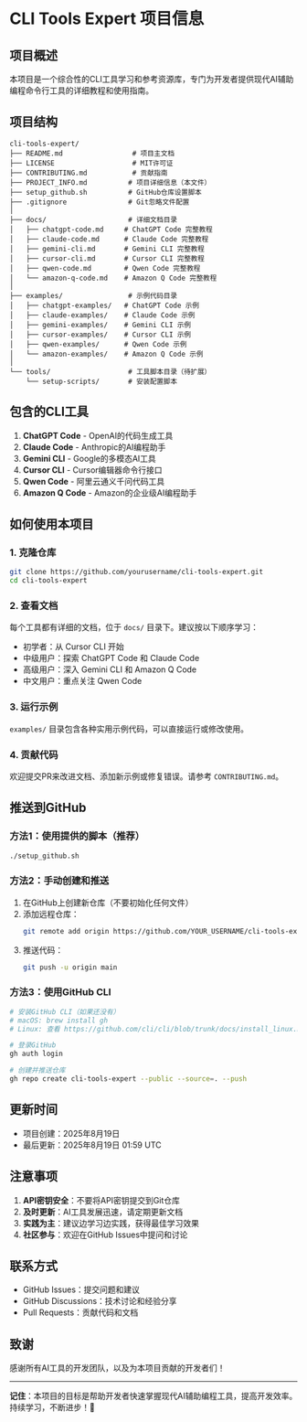 # CLI Tools Expert 项目信息

## 项目概述

本项目是一个综合性的CLI工具学习和参考资源库，专门为开发者提供现代AI辅助编程命令行工具的详细教程和使用指南。

## 项目结构

```
cli-tools-expert/
├── README.md                 # 项目主文档
├── LICENSE                   # MIT许可证
├── CONTRIBUTING.md           # 贡献指南
├── PROJECT_INFO.md          # 项目详细信息（本文件）
├── setup_github.sh          # GitHub仓库设置脚本
├── .gitignore               # Git忽略文件配置
│
├── docs/                    # 详细文档目录
│   ├── chatgpt-code.md     # ChatGPT Code 完整教程
│   ├── claude-code.md      # Claude Code 完整教程
│   ├── gemini-cli.md       # Gemini CLI 完整教程
│   ├── cursor-cli.md       # Cursor CLI 完整教程
│   ├── qwen-code.md        # Qwen Code 完整教程
│   └── amazon-q-code.md    # Amazon Q Code 完整教程
│
├── examples/                # 示例代码目录
│   ├── chatgpt-examples/   # ChatGPT Code 示例
│   ├── claude-examples/    # Claude Code 示例
│   ├── gemini-examples/    # Gemini CLI 示例
│   ├── cursor-examples/    # Cursor CLI 示例
│   ├── qwen-examples/      # Qwen Code 示例
│   └── amazon-examples/    # Amazon Q Code 示例
│
└── tools/                   # 工具脚本目录（待扩展）
    └── setup-scripts/       # 安装配置脚本
```

## 包含的CLI工具

1. **ChatGPT Code** - OpenAI的代码生成工具
2. **Claude Code** - Anthropic的AI编程助手
3. **Gemini CLI** - Google的多模态AI工具
4. **Cursor CLI** - Cursor编辑器命令行接口
5. **Qwen Code** - 阿里云通义千问代码工具
6. **Amazon Q Code** - Amazon的企业级AI编程助手

## 如何使用本项目

### 1. 克隆仓库
```bash
git clone https://github.com/yourusername/cli-tools-expert.git
cd cli-tools-expert
```

### 2. 查看文档
每个工具都有详细的文档，位于 `docs/` 目录下。建议按以下顺序学习：
- 初学者：从 Cursor CLI 开始
- 中级用户：探索 ChatGPT Code 和 Claude Code
- 高级用户：深入 Gemini CLI 和 Amazon Q Code
- 中文用户：重点关注 Qwen Code

### 3. 运行示例
`examples/` 目录包含各种实用示例代码，可以直接运行或修改使用。

### 4. 贡献代码
欢迎提交PR来改进文档、添加新示例或修复错误。请参考 `CONTRIBUTING.md`。

## 推送到GitHub

### 方法1：使用提供的脚本（推荐）
```bash
./setup_github.sh
```

### 方法2：手动创建和推送
1. 在GitHub上创建新仓库（不要初始化任何文件）
2. 添加远程仓库：
   ```bash
   git remote add origin https://github.com/YOUR_USERNAME/cli-tools-expert.git
   ```
3. 推送代码：
   ```bash
   git push -u origin main
   ```

### 方法3：使用GitHub CLI
```bash
# 安装GitHub CLI（如果还没有）
# macOS: brew install gh
# Linux: 查看 https://github.com/cli/cli/blob/trunk/docs/install_linux.md

# 登录GitHub
gh auth login

# 创建并推送仓库
gh repo create cli-tools-expert --public --source=. --push
```

## 更新时间

- 项目创建：2025年8月19日
- 最后更新：2025年8月19日 01:59 UTC

## 注意事项

1. **API密钥安全**：不要将API密钥提交到Git仓库
2. **及时更新**：AI工具发展迅速，请定期更新文档
3. **实践为主**：建议边学习边实践，获得最佳学习效果
4. **社区参与**：欢迎在GitHub Issues中提问和讨论

## 联系方式

- GitHub Issues：提交问题和建议
- GitHub Discussions：技术讨论和经验分享
- Pull Requests：贡献代码和文档

## 致谢

感谢所有AI工具的开发团队，以及为本项目贡献的开发者们！

---

**记住**：本项目的目标是帮助开发者快速掌握现代AI辅助编程工具，提高开发效率。持续学习，不断进步！🚀